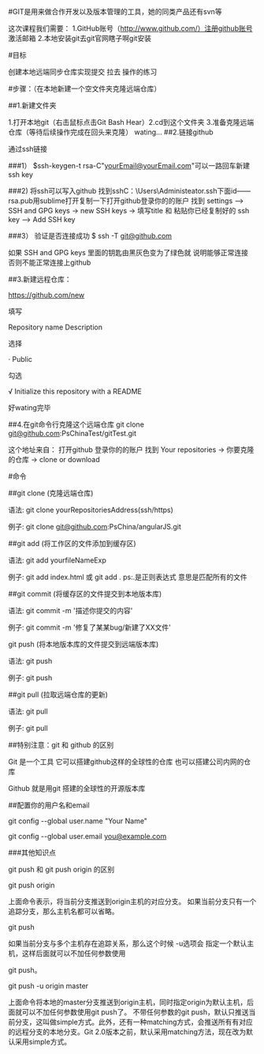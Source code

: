 #GIT是用来做合作开发以及版本管理的工具，她的同类产品还有svn等

这次课程我们需要：
1.GitHub账号（http://www.github.com/）注册github账号 激活邮箱
2.本地安装git去git官网瞎子啊git安装

#目标

创建本地远端同步仓库实现提交 拉去 操作的练习

#步骤：（在本地新建一个空文件夹克隆远端仓库）

##1.新建文件夹

1.打开本地git（右击鼠标点击Git Bash Hear）2.cd到这个文件夹 3.准备克隆远端仓库（等待后续操作完成在回头来克隆）
wating...
##2.链接github

通过ssh链接

###1）
$ssh-keygen-t rsa-C"yourEmail@yourEmail.com"可以一路回车新建ssh key

###2)
将ssh可以写入github
找到sshC：\Users\Administeator.ssh下面id——rsa.pub用sublime打开复制一下打开github登录你的的账户 找到 settings –> SSH and GPG keys -> new SSH keys -> 填写title 和 粘贴你已经复制好的 ssh key –> Add SSH key

###3）
验证是否连接成功 $ ssh -T git@github.com

如果 SSH and GPG keys 里面的钥匙由黑灰色变为了绿色就 说明能够正常连接 否则不能正常连接上github

##3.新建远程仓库：

https://github.com/new

填写

Repository name Description

选择

· Public

勾选

√ Initialize this repository with a README

好wating完毕

##4.在git命令行克隆这个远端仓库 git clone git@github.com:PsChinaTest/gitTest.git

这个地址来自： 打开github 登录你的的账户 找到 Your repositories -> 你要克隆的仓库 -> clone or download

#命令

##git clone (克隆远端仓库)

语法: git clone yourRepositoriesAddress(ssh/https)

例子: git clone git@github.com:PsChina/angularJS.git

##git add (将工作区的文件添加到缓存区)

语法: git add yourfileNameExp

例子:  git add index.html  或 git add .
ps:.是正则表达式 意思是匹配所有的文件

##git commit (将缓存区的文件提交到本地版本库)

语法: git commit -m '描述你提交的内容'

例子: git commit -m '修复了某某bug/新建了XX文件'

git push (将本地版本库的文件提交到远端版本库)

语法: git push

例子: git push

##git pull (拉取远端仓库的更新)

语法: git pull

例子: git pull

##特别注意：git 和 github 的区别

Git 是一个工具 它可以搭建github这样的全球性的仓库 也可以搭建公司内网的仓库

Github 就是用git 搭建的全球性的开源版本库

##配置你的用户名和email

git config --global user.name "Your Name"

git config --global user.email you@example.com

###其他知识点

git push 和 git push origin 的区别

git push origin

上面命令表示，将当前分支推送到origin主机的对应分支。 如果当前分支只有一个追踪分支，那么主机名都可以省略。

git push

如果当前分支与多个主机存在追踪关系，那么这个时候 -u选项会 指定一个默认主机，这样后面就可以不加任何参数使用

git push。

git push -u origin master

上面命令将本地的master分支推送到origin主机，同时指定origin为默认主机，后面就可以不加任何参数使用git push了。 不带任何参数的git push，默认只推送当前分支，这叫做simple方式。此外，还有一种matching方式，会推送所有有对应的远程分支的本地分支。Git 2.0版本之前，默认采用matching方法，现在改为默认采用simple方式。

